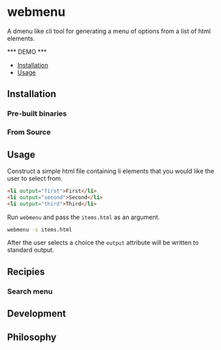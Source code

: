 

# webmenu

A dmenu like cli tool for generating a menu of options from a list of html elements. 

*** DEMO ***

<!-- toc -->

- [Installation](#installation)
- [Usage](#usage)

## Installation

### Pre-built binaries

### From Source

## Usage

Construct a simple html file containing li elements that you would like the user to select from. 

```html
<li output="first">First</li>
<li output="second">Second</li>
<li output="third">Third</li>
```


Run `webmenu` and pass the `items.html` as an argument.

```bash
webmenu -s items.html
```

After the user selects a choice the `output` attribute will be written to standard output. 

## Recipies

### Search menu



## Development


## Philosophy


